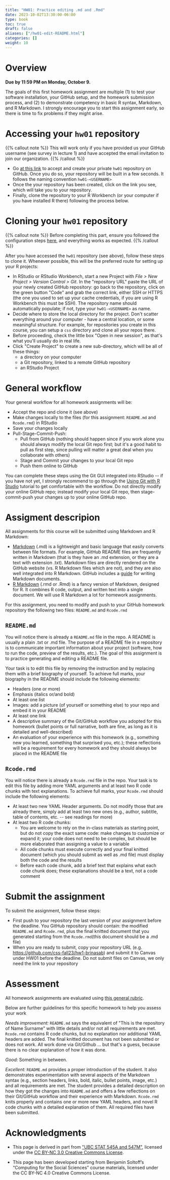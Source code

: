 ```yaml
---
title: "HW01: Practice editing .md and .Rmd"
date: 2023-10-02T13:30:00-06:00 
type: book
toc: true
draft: false
aliases: ["/hw01-edit-README.html"]
categories: []
weight: 10
---
```


<!--
title: "HW01: Practice editing .md and .Rmd"
date: 2022-10-02T13:30:00-06:00  # Schedule page publish date
#publishdate: 2019-03-01
draft: false
#type: post
aliases: ["/hw01-edit-README.html"]

summary: "Test software installation, GitHub setup, and homework submission process, as well as demonstrate basic competency in Markdown and R Markdown."
-->



# Overview

**Due by 11:59 PM on Monday, October 9.**

The goals of this first homework assignment are multiple (1) to test your software installation, your GitHub setup, and the homework submission process, and (2) to demonstrate competency in basic R syntax, Markdown, and R Markdown. I strongly encourage you to start this assignment early, so there is time to fix problems if they might arise. 


# Accessing your `hw01` repository

{{% callout note %}}
This will work only if you have provided us your GitHub username (see survey in lecture 1) and have accepted the email invitation to join our organization.
{{% /callout %}}

* Go [at this link](https://classroom.github.com/a/VnCIbRdK) to accept and create your private `hw01` repository on GitHub. Once you do so, your repository will be built in a few seconds. It follows the naming convention `hw01-<USERNAME>`  
* Once the your repository has been created, click on the link you see, which will take you to your repository. 
* Finally, clone the repository to your R Workbench (or your computer if you have installed R there) following the process below.


# Cloning your `hw01` repository

{{% callout note %}}
Before completing this part, ensure you followed the configuration steps [here](/setup/git-configure/), and everything works as expected.
{{% /callout %}}

After you have accessed the `hw01` repository (see above), follow these steps to clone it. Whenever possible, this will be the preferred route for setting up your R projects:

* In RStudio or RStudio Workbench, start a new Project with *File > New Project > Version Control > Git*. In the "repository URL" paste the URL of your newly created GitHub repository: go back to the repository, click on the green button "Code" and grab the correct link, either SSH or HTTPS (the one you used to set up your cache credentials, if you are using R Workbench this must be SSH). The repository name should automatically populate; if not, type your `hw01-<USERNAME>` as name. 
* Decide where to store the local directory for the project. Don't scatter everything around your computer - have a central location, or some meaningful structure. For example, for repositories you create in this course, you can setup a `css` directory and clone all your repos there.
* Before proceeding, check the little box "Open in new session", as that's what you'll usually do in real life.
* Click "Create Project" to create a new sub-directory, which will be all of these things:
    * a directory on your computer
    * a Git repository, linked to a remote GitHub repository
    * an RStudio Project


# General workflow

Your general workflow for all homework assignments will be:

* Accept the repo and clone it (see above)
* Make changes locally to the files (for this assignment: `README.md` and `Rcode.rmd`) in RStudio
* Save your changes locally
* Pull-Stage-Commit-Push: 
  * Pull from GitHub (nothing should happen since if you work alone you should always modify the local Git repo first; but it's a good habit to pull as first step, since pulling will matter a great deal when you collaborate with others)
  * Stage and Commit your changes to your local Git repo
  * Push them online to GitHub

You can complete these steps using the Git GUI integrated into RStudio -- if you have not yet, I strongly recommend to go through the [Using Git with R Studio](/setup/git/git-with-rstudio) tutorial to get comfortable with the workflow. Do not directly modify your online GitHub repo; instead modify your local Git repo, then stage-commit-push your changes up to your online GitHub repo. 


# Assigment descripion

All assignments for this course will be submitted using Markdown and R Markdown:
* [Markdown](https://daringfireball.net/projects/markdown/) (.md) is a lightweight and basic language that easily converts between file formats. For example, GitHub README files are frequently written in Markdown (that is they have an .md extension, or they are a text with extension .txt). Markdown files are directly rendered on the GitHub website (vs. R Markdown files which are not), and they are also well integrated into R Markdown. GitHub includes a [guide](https://guides.github.com/features/mastering-markdown/) for writing Markdown documents.
* [R Markdown](https://rmarkdown.rstudio.com/) (.rmd or .Rmd) is a fancy version of Markdown, designed for R. It combines R code, output, and written text into a single document. We will use R Markdown a lot for homework assignments.

For this assignment, you need to modify and push to your GitHub homework repository the following two files: `README.md` and `Rcode.rmd`


## `README.md` 

You will notice there is already a `README.md` file in the repo. A README is usually a plain .txt or .md file. The purpose of a README file in a repository is to communicate important information about your project (software, how to run the code, preview of the results, etc.). The goal of this assignment is to practice generating and editing a README file.

Your task is to edit this file by removing the instruction and by replacing them with a brief biography of yourself. To achieve full marks, your biography in the README should include the following elements:

* Headers (one or more)
* Emphasis (italics or/and bold)
* At least one list
* Images: add a picture (of yourself or something else) to your repo and embed it in your README
* At least one link
* A descriptive summary of the Git/GitHub workflow you adopted for this homework (bullet points or full narrative, both are fine, as long as it is detailed and well-described)
* An evaluation of your experience with this homework (e.g., something new you learned, something that surprised you, etc.); these reflections will be a requirement for every homework and they should always be placed in the README file

## `Rcode.rmd`

You will notice there is already a `Rcode.rmd` file in the repo. Your task is to edit this file by adding more YAML arguments and at least two R code chunks with text explanations. To achieve full marks, your `Rcode.rmd` should include the following elements:

* At least two new YAML Header arguments. Do not modify those that are already there, simply add at least two new ones (e.g., author, subtitle, table of contents, etc. -- see readings for more)
* At least two R code chunks:
  * You are welcome to rely on the in-class materials as starting point, but do not copy the exact same code: make changes to customize or expand it; your code does not need to be complex, but should be more elaborated than assigning a value to a variable
  * All code chunks must execute correctly and your final knitted document (which you should submit as well as .md file) must display both the code and the results
  * Before each code chunk, add a brief text that explains what each code chunk does; these explanations should be a text, not a code comment


# Submit the assignment

To submit the assignment, follow these steps:
* First push to your repository the last version of your assignment before the deadline. You GitHub repository should contain: the modified `README.md` and `Rcode.rmd`, plus the final knitted document that you generated starting from the `Rcode.rmd`(this document should be a .md file)
* When you are ready to submit, copy your repository URL (e.g. https://github.com/css-fall23/hw1-brinasab) and submit it to Canvas under HW01 before the deadline. Do not submit files on Canvas, we only need the link to your repository 


# Assessment

All homework assignments are evaluated using [this general rubric](/faq/homework-evaluations/). 

Below are further guidelines for this specific homework to help you assess your work

*Needs improvement:* `README.md` says the equivalent of "This is the repository of Name Surname" with little details and/or not all requirements are met. `Rcode.rmd` contains R code chunks, but no explanation nor additional YAML headers are added. The final knitted document has not been submitted or does not work. All work done via Git/Github ... but that's a guess, because there is no clear explanation of how it was done.

*Good:* Something in between.

*Excellent:* `README.md` provides a proper introduction of the student. It also demonstrates experimentation with several aspects of the Markdown syntax (e.g., section headers, links, bold, italic, bullet points, image, etc.) and all requirements are met. The student provides a detailed description on how they got the changes into `README.md` and offers a few reflections on their Git/GitHub workflow and their experience with Markdown. `Rcode.rmd` knits properly and contains one or more new YAML headers, and novel R code chunks with a detailed explanation of them. All required files have been submitted.


# Acknowledgments


* This page is derived in part from ["UBC STAT 545A and 547M"](http://stat545.com), licensed under the [CC BY-NC 3.0 Creative Commons License](https://creativecommons.org/licenses/by-nc/3.0/).

* This page has been developed starting from Benjamin Soltoff’s “Computing for the Social Sciences” course materials, licensed under the CC BY-NC 4.0 Creative Commons License.
